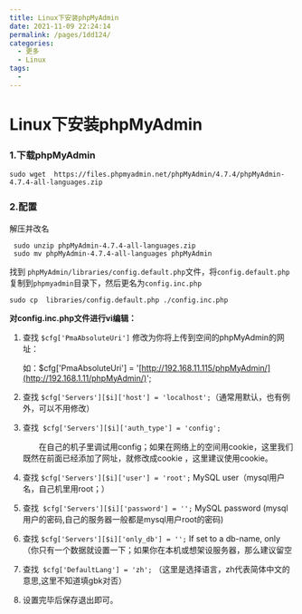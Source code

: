 ```yaml
---
title: Linux下安装phpMyAdmin
date: 2021-11-09 22:24:14
permalink: /pages/1dd124/
categories:
  - 更多
  - Linux
tags:
  - 
---
```

# Linux下安装phpMyAdmin

### 1.下载phpMyAdmin

```
sudo wget  https://files.phpmyadmin.net/phpMyAdmin/4.7.4/phpMyAdmin-4.7.4-all-languages.zip
```

<!--more-->

### 2.配置

解压并改名

```shell
 sudo unzip phpMyAdmin-4.7.4-all-languages.zip 
 sudo mv phpMyAdmin-4.7.4-all-languages phpMyAdmin
```

找到 `phpMyAdmin/libraries/config.default.php`文件，将`config.default.php`复制到`phpmyadmin`目录下，然后更名为`config.inc.php`

```
sudo cp  libraries/config.default.php ./config.inc.php
```

**对config.inc.php文件进行vi编辑：**

1. 查找 `$cfg['PmaAbsoluteUri']` 修改为你将上传到空间的phpMyAdmin的网址：

   如：$cfg['PmaAbsoluteUri'] = '[http://192.168.11.115/phpMyAdmin/](http://192.168.1.11/phpMyAdmin/)';

2. 查找 `$cfg['Servers'][$i]['host'] = 'localhost';`（通常用默认，也有例外，可以不用修改）

3. 查找` $cfg['Servers'][$i]['auth_type'] = 'config';`

   　　在自己的机子里调试用config；如果在网络上的空间用cookie，这里我们既然在前面已经添加了网址，就修改成cookie ，这里建议使用cookie。

4. 查找 `$cfg['Servers'][$i]['user'] = 'root';`   MySQL user（mysql用户名，自己机里用root；）

5. 查找` $cfg['Servers'][$i]['password'] = '';`   MySQL password (mysql用户的密码,自己的服务器一般都是mysql用户root的密码)

6. 查找 `$cfg['Servers'][$i]['only_db'] = '';`   If set to a db-name, only（你只有一个数据就设置一下；如果你在本机或想架设服务器，那么建议留空

7. 查找` $cfg['DefaultLang'] = 'zh';` （这里是选择语言，zh代表简体中文的意思,这里不知道填gbk对否）

8. 设置完毕后保存退出即可。

